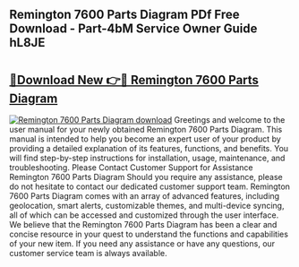 ## Remington 7600 Parts Diagram PDf Free Download - Part-4bM Service Owner Guide hL8JE

# <h2><a href="http://dfke5yq.blite.top/?on=Remington+7600+Parts+Diagram">🔗Download New 👉🔴 Remington 7600 Parts Diagram</a></h2>

[![Remington 7600 Parts Diagram download](https://i.imgur.com/lujVjoI.png)](http://dfke5yq.blite.top/?on=Remington+7600+Parts+Diagram)
Greetings and welcome to the user manual for your newly obtained Remington 7600 Parts Diagram. This manual is intended to help you become an expert user of your product by providing a detailed explanation of its features, functions, and benefits. You will find step-by-step instructions for installation, usage, maintenance, and troubleshooting. Please Contact Customer Support for Assistance Remington 7600 Parts Diagram Should you require any assistance, please do not hesitate to contact our dedicated customer support team. Remington 7600 Parts Diagram comes with an array of advanced features, including geolocation, smart alerts, customizable themes, and multi-device syncing, all of which can be accessed and customized through the user interface. We believe that the Remington 7600 Parts Diagram has been a clear and concise resource in your quest to understand the functions and capabilities of your new item. If you need any assistance or have any questions, our customer service team is always available.
